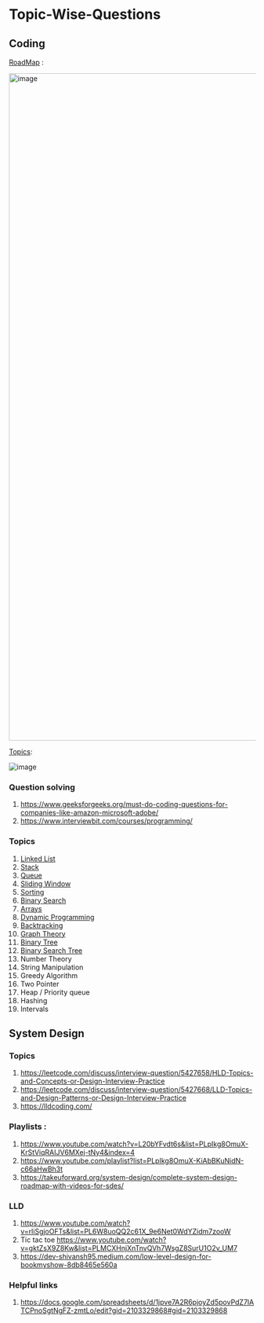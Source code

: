 # Topic-Wise-Questions
## Coding

[RoadMap](https://neetcode.io/) : 

<img width="1359" alt="image" src="https://github.com/AakankshaShah/Topic-Wise-Questions/assets/55951533/d1f206e8-adc9-48e5-a422-fba9a3e28ec7">

[Topics](https://blog.algomaster.io/p/how-i-mastered-data-structures-and-algorithms):

![image](https://github.com/AakankshaShah/Topic-Wise-Questions/assets/55951533/47429756-772e-40f4-9246-65a46a6f0911)




### Question solving 
 
1. https://www.geeksforgeeks.org/must-do-coding-questions-for-companies-like-amazon-microsoft-adobe/
2. https://www.interviewbit.com/courses/programming/



### Topics

1. [Linked List](https://github.com/AakankshaShah/Topic-Wise-Questions/blob/main/LinkedList.md)
2. [Stack](https://github.com/AakankshaShah/Topic-Wise-Questions/blob/main/Stack.md)
3. [Queue](https://github.com/AakankshaShah/Topic-Wise-Questions/blob/main/Queue.md)
4. [Sliding Window](https://github.com/AakankshaShah/Topic-Wise-Questions/blob/main/SlidingWindow.md)
5. [Sorting](https://github.com/AakankshaShah/Topic-Wise-Questions/blob/main/Sorting.md)
6. [Binary Search](https://github.com/AakankshaShah/Topic-Wise-Questions/blob/main/BinarySearch.md)
7. [Arrays](https://github.com/AakankshaShah/Topic-Wise-Questions/blob/main/Arrays.md)
8. [Dynamic Programming](https://github.com/AakankshaShah/Topic-Wise-Questions/blob/main/DynamicProgramming.md)
9. [Backtracking](https://github.com/AakankshaShah/Topic-Wise-Questions/blob/main/Backtracking.md)
10. [Graph Theory](https://github.com/AakankshaShah/Topic-Wise-Questions/blob/main/Graphs.md)
11. [Binary Tree](https://github.com/AakankshaShah/Topic-Wise-Questions/blob/main/BinaryTree.md)
12. [Binary Search Tree](https://github.com/AakankshaShah/Topic-Wise-Questions/blob/main/BinarySearchTree.md)
13. Number Theory
14. String Manipulation
15. Greedy Algorithm
16. Two Pointer
17. Heap / Priority queue
18. Hashing
19. Intervals


## System Design 

### Topics 

1. https://leetcode.com/discuss/interview-question/5427658/HLD-Topics-and-Concepts-or-Design-Interview-Practice
2. https://leetcode.com/discuss/interview-question/5427668/LLD-Topics-and-Design-Patterns-or-Design-Interview-Practice
3. https://lldcoding.com/

### Playlists :
1. https://www.youtube.com/watch?v=L20bYFvdt6s&list=PLpIkg8OmuX-KrStViqRAIJV6MXej-tNy4&index=4
2. https://www.youtube.com/playlist?list=PLpIkg8OmuX-KiAbBKuNidN-c66aHwBh3t
3. https://takeuforward.org/system-design/complete-system-design-roadmap-with-videos-for-sdes/

### LLD
1. https://www.youtube.com/watch?v=rliSgjoOFTs&list=PL6W8uoQQ2c61X_9e6Net0WdYZidm7zooW
2. Tic tac toe https://www.youtube.com/watch?v=gktZsX9Z8Kw&list=PLMCXHnjXnTnvQVh7WsgZ8SurU1O2v_UM7
3. https://dev-shivansh95.medium.com/low-level-design-for-bookmyshow-8db8465e560a
### Helpful links 
1. https://docs.google.com/spreadsheets/d/1jpve7A2R6pjoyZd5povPdZ7lATCPnoSgtNgFZ-zmtLo/edit?gid=2103329868#gid=2103329868


